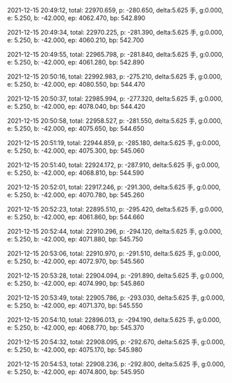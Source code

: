 2021-12-15 20:49:12, total: 22970.659, p: -280.650, delta:5.625 手, g:0.000, e: 5.250, b: -42.000, ep: 4062.470, bp: 542.890

2021-12-15 20:49:34, total: 22970.225, p: -281.390, delta:5.625 手, g:0.000, e: 5.250, b: -42.000, ep: 4060.210, bp: 542.700

2021-12-15 20:49:55, total: 22965.798, p: -281.840, delta:5.625 手, g:0.000, e: 5.250, b: -42.000, ep: 4061.280, bp: 542.890

2021-12-15 20:50:16, total: 22992.983, p: -275.210, delta:5.625 手, g:0.000, e: 5.250, b: -42.000, ep: 4080.550, bp: 544.470

2021-12-15 20:50:37, total: 22985.994, p: -277.320, delta:5.625 手, g:0.000, e: 5.250, b: -42.000, ep: 4078.040, bp: 544.420

2021-12-15 20:50:58, total: 22958.527, p: -281.550, delta:5.625 手, g:0.000, e: 5.250, b: -42.000, ep: 4075.650, bp: 544.650

2021-12-15 20:51:19, total: 22944.859, p: -285.180, delta:5.625 手, g:0.000, e: 5.250, b: -42.000, ep: 4075.300, bp: 545.060

2021-12-15 20:51:40, total: 22924.172, p: -287.910, delta:5.625 手, g:0.000, e: 5.250, b: -42.000, ep: 4068.810, bp: 544.590

2021-12-15 20:52:01, total: 22917.246, p: -291.300, delta:5.625 手, g:0.000, e: 5.250, b: -42.000, ep: 4070.780, bp: 545.260

2021-12-15 20:52:23, total: 22895.510, p: -295.420, delta:5.625 手, g:0.000, e: 5.250, b: -42.000, ep: 4061.860, bp: 544.660

2021-12-15 20:52:44, total: 22910.296, p: -294.120, delta:5.625 手, g:0.000, e: 5.250, b: -42.000, ep: 4071.880, bp: 545.750

2021-12-15 20:53:06, total: 22910.970, p: -291.510, delta:5.625 手, g:0.000, e: 5.250, b: -42.000, ep: 4072.970, bp: 545.560

2021-12-15 20:53:28, total: 22904.094, p: -291.890, delta:5.625 手, g:0.000, e: 5.250, b: -42.000, ep: 4074.990, bp: 545.860

2021-12-15 20:53:49, total: 22905.786, p: -293.030, delta:5.625 手, g:0.000, e: 5.250, b: -42.000, ep: 4071.370, bp: 545.550

2021-12-15 20:54:10, total: 22896.013, p: -294.190, delta:5.625 手, g:0.000, e: 5.250, b: -42.000, ep: 4068.770, bp: 545.370

2021-12-15 20:54:32, total: 22908.095, p: -292.670, delta:5.625 手, g:0.000, e: 5.250, b: -42.000, ep: 4075.170, bp: 545.980

2021-12-15 20:54:53, total: 22908.236, p: -292.800, delta:5.625 手, g:0.000, e: 5.250, b: -42.000, ep: 4074.800, bp: 545.950